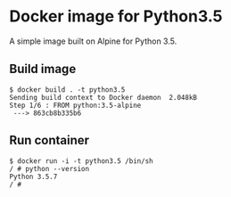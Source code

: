 # Docker image for Python3.5

A simple image built on Alpine for Python 3.5.

## Build image
```
$ docker build . -t python3.5
Sending build context to Docker daemon  2.048kB
Step 1/6 : FROM python:3.5-alpine
 ---> 863cb8b335b6
```

## Run container

```
$ docker run -i -t python3.5 /bin/sh
/ # python --version
Python 3.5.7
/ # 
```